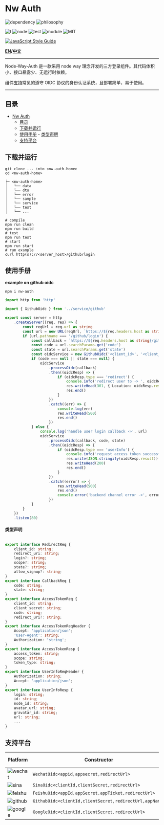 # Nw Auth

![dependency](https://img.shields.io/badge/runtime%20library-none-green?style=for-the-badge)
![philosophy](https://img.shields.io/badge/philosophy-node%20way-9cf?style=for-the-badge)

![l](https://img.shields.io/badge/language-typescript-blue?)
![node](https://img.shields.io/badge/node-%5E14.19.3-yellowgreen)
![test](https://img.shields.io/badge/tests-26%20passed%2C%200%20faild-critical)
![module](https://img.shields.io/badge/module-ESM-yellow)
![MIT](https://img.shields.io/badge/license-MIT-informational)

[![JavaScript Style Guide](https://cdn.rawgit.com/standard/standard/master/badge.svg)](https://github.com/standard/standard)

**[EN](README.md)/[中文](README_CN.md)**

---

Node-Way-Auth 是一款采用 node way 理念开发的三方登录组件。其代码体积小、接口暴露少、无运行时依赖。

组件[支持](#支持平台)常见的遵守 OIDC 协议的身份认证系统，且部署简单，易于使用。

---

## 目录

- [Nw Auth](#nw-auth)
	- [目录](#目录)
	- [下载并运行](#下载并运行)
	- [使用手册](#使用手册)
			- [类型声明](#类型声明)
	- [支持平台](#支持平台)

## 下载并运行

```shell
git clone ... into <nw-auth-home>
cd <nw-auth-home>
```

```
├─ <nw-auth-home>
│   └── data
│   └── dto
│   └── error
│   └── sample
│   └── service
│   └── test
│   └── ...
```

```shell
# compile
npm run clean
npm run build
# test
npm run test
# start
npm run start
# run example
curl http(s)://<server_host>/github/login
```

## 使用手册

**example on github oidc**

```shell
npm i nw-auth
```

```typescript
import http from 'http'

import { GithubOidc } from '../service/github'

export const server = http
	.createServer((req, res) => {
		const reqUrl = req.url as string
		const url = new URL(reqUrl, `https://${req.headers.host as string}`)
		if (url.pathname === '/github/login') {
			const callback = `https://${req.headers.host as string}/github/login`
			const code = url.searchParams.get('code')
			const state = url.searchParams.get('state')
			const oidcService = new GithubOidc('<client_id>', '<client_secret>', callback, '<appName>')
			if (code === null || state === null) {
				oidcService
					.processOidc(callback)
					.then((oidcResp) => {
						if (oidcResp.type === 'redirect') {
							console.info('redirect user to -> ', oidcResp)
							res.writeHead(301, { Location: oidcResp.result as string })
							res.end()
						}
					})
					.catch((err) => {
						console.log(err)
						res.writeHead(500)
						res.end()
					})
			} else {
				console.log('handle user login callback ->', url)
				oidcService
					.processOidc(callback, code, state)
					.then((oidcResp) => {
						if (oidcResp.type === 'userInfo') {
							console.info('request access token successful and get user info ->', oidcResp)
							res.write(JSON.stringify(oidcResp.result))
							res.writeHead(200)
							res.end()
						}
					})
					.catch((error) => {
						res.writeHead(500)
						res.end()
						console.error('backend channel error ->', error)
					})
			}
		}
	})
	.listen(80)
```

#### 类型声明

```typescript

export interface RedirectReq {
    client_id: string;
    redirect_uri: string;
    login?: string;
    scope?: string;
    state?: string;
    allow_signup?: string;
}
export interface CallbackReq {
    code: string;
    state: string;
}
export interface AccessTokenReq {
    client_id: string;
    client_secret: string;
    code: string;
    redirect_uri?: string;
}
export interface AccessTokenReqHeader {
    Accept: 'application/json';
    'User-Agent': string;
    Authorization: 'string';
}
export interface AccessTokenResp {
    access_token: string;
    scope: string;
    token_type: string;
}
export interface UserInfoReqHeader {
    Authorization: string;
    Accept: 'application/json';
}
export interface UserInfoResp {
    login: string;
    id: string;
    node_id: string;
    avatar_url: string;
    gravatar_id: string;
    url: string;
    ...
}

```

## 支持平台

| Platform                                                                       | Constructor                                             | Type declaration  | Example             |
| ------------------------------------------------------------------------------ | ------------------------------------------------------- | ----------------- | ------------------- |
| ![wechat](https://img.shields.io/badge/wechat-white?style=flat&logo=wechat)    | `WechatOidc<appid,appsecret,redirectUrl>`               | `dto/wechat.d.ts` |                     |
| ![sina](https://img.shields.io/badge/sina-red?style=flat&logo=sinaweibo)       | `SinaOidc<clientId,clientSecret,redirectUrl>`           | `dto/sina.d.ts`   | `example/sina.ts`   |
| ![feishu](https://img.shields.io/badge/feishu-white?style=flat&logo=bytedance) | `FeishuOidc<appId,appSecret,appTicket,redirectUrl>`     | `dto/feishu.d.ts` |                     |
| ![github](https://img.shields.io/badge/github-black?style=flat&logo=github)    | `GithubOidc<clientId,clientSecret,redirectUrl,appName>` | `dto/github.d.ts` | `example/github.ts` |
| ![google](https://img.shields.io/badge/google-white?style=flat&logo=google)    | `GoogleOidc<clientId,clientSecret,redirectUrl>`         | `dto/google.d.ts` | `example/google.ts` |
